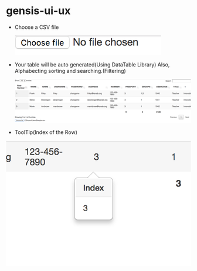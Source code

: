 # gensis-ui-ux

* Choose a CSV file

  ![picture alt](https://github.com/BonyCarvalho/gensis-ui-ux/blob/master/images/Screen%20Shot%202019-01-05%20at%2010.24.01%20AM.png?raw=true "Upload CSV")
  
* Your table will be auto generated(Using DataTable Library) Also, Alphabecting sorting and searching.(Filtering)
  
  ![picture alt](https://github.com/BonyCarvalho/gensis-ui-ux/blob/master/images/Screen%20Shot%202019-01-05%20at%2010.24.56%20AM.png?raw=true "Table will be generated")
  
* ToolTip(Index of the Row)

![picture alt](https://github.com/BonyCarvalho/gensis-ui-ux/blob/46ea14e7aaf3b8966535109a6a4a5fb3af4f701c/images/Screen%20Shot%202019-01-05%20at%2010.25.18%20AM.png?raw=true "Total will be generated")
